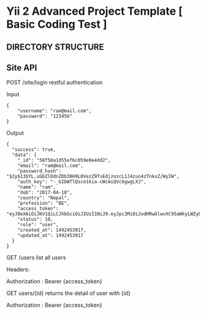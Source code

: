 Yii 2 Advanced Project Template [ Basic Coding Test ]
===============================


DIRECTORY STRUCTURE
-------------------

Site API
-----

POST    /site/login     restful authentication

Input

```
{
    "username": "ram@mail.com",
    "password": "123456"
}
```

Output

```
{
  "success": true,
  "data": {
    "_id": "58f50a1d55ef6c059e0e4dd2",
    "email": "ram@mail.com",
    "password_hash": "$2y$13$YL.uGbZlOdnZDb38H9L0VezZ9TsEdjzozcL1J4zun4zTnkxZ/WyIW",
    "auth_key": "-_GIbWTlQsce1kia-cWcmiQVckgwgLXJ",
    "name": "ram",
    "dob": "2017-04-18",
    "country": "Nepal",
    "profession": "BE",
    "access_token": "eyJ0eXAiOiJKV1QiLCJhbGciOiJIUzI1NiJ9.eyJpc3MiOiJodHRwOlwvXC95aWkyLWZyb250ZW5kLmRldiIsImF1ZCI6Imh0dHA6XC9cL3lpaTItZnJvbnRlbmQuZGV2IiwiaWF0IjoxNDkyNDUzOTE3LCJuYmYiOjE0OTI0NTM5MTcsInVpZCI6bnVsbCwiZXhwIjoxNDkzMzE3OTE3fQ.WeV74WoRhUd4zhthYwdkv2nY0C4Qh7o5SuX6Y8hqvjU",
    "status": 10,
    "role": "user",
    "created_at": 1492453917,
    "updated_at": 1492453917
  }
}
```

GET     /users          list all users

Headers: 

Authorization : Bearer {access_token} 


GET     users/{id}      returns the detail of user with {id}

Authorization : Bearer {access_token} 
